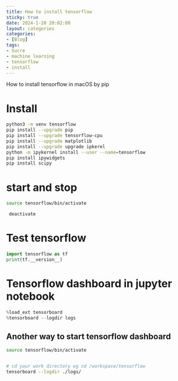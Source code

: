 ```yaml
---
title: How to install tensorflow
sticky: true
date: 2024-1-20 20:02:00
layout: categories
categories:
- [Blog]
tags:
- Sucre
- machine learning
- tensorflow
- install
---
```


How to install tensorflow in macOS by pip



<!-- more -->

# Install

```` Bash
python3 -m venv tensorflow
pip install --upgrade pip
pip install --upgrade tensorflow-cpu
pip install --upgrade matplotlib
pip install --upgrade upgrade ipkerel
python -m ipykernel install --user --name=tensorflow
pip install ipywidgets
pip install scipy

````

# start and stop

````bash
source tensorflow/bin/activate 

 deactivate

````


# Test tensorflow

````python
import tensorflow as tf
print(tf.__version__)
````

# Tensorflow dashboard in jupyter notebook

````python
%load_ext tensorboard
%tensorboard --logdir logs
````


## Another way to start tensorflow dashboard

````bash
source tensorflow/bin/activate 


# cd your work directory eg cd /workspace/tensorflow
tensorboard --logdir ./logs/
````
